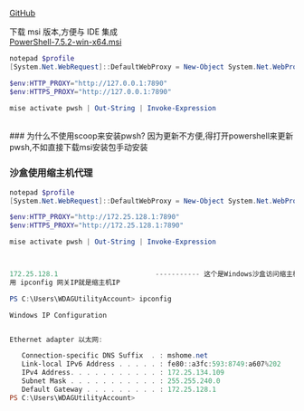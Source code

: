 [GitHub](https://github.com/PowerShell/PowerShell)

下载 msi 版本,方便与 IDE 集成
<br>
[PowerShell-7.5.2-win-x64.msi](https://github.com/PowerShell/PowerShell/releases/download/v7.5.2/PowerShell-7.5.2-win-x64.msi)
<br>

```powershell
notepad $profile
[System.Net.WebRequest]::DefaultWebProxy = New-Object System.Net.WebProxy("http://127.0.0.1:7890")

$env:HTTP_PROXY="http://127.0.0.1:7890"
$env:HTTPS_PROXY="http://127.0.0.1:7890"

mise activate pwsh | Out-String | Invoke-Expression
```

<br>
### 为什么不使用scoop来安装pwsh?
因为更新不方便,得打开powershell来更新pwsh,不如直接下载msi安装包手动安装


### 沙盒使用缩主机代理
```powershell
notepad $profile
[System.Net.WebRequest]::DefaultWebProxy = New-Object System.Net.WebProxy("http://172.25.128.1:7890")

$env:HTTP_PROXY="http://172.25.128.1:7890"
$env:HTTPS_PROXY="http://172.25.128.1:7890"

mise activate pwsh | Out-String | Invoke-Expression



172.25.128.1						----------- 这个是Windows沙盒访问缩主机的IP
用 ipconfig 网关IP就是缩主机IP

PS C:\Users\WDAGUtilityAccount> ipconfig

Windows IP Configuration


Ethernet adapter 以太网:

   Connection-specific DNS Suffix  . : mshome.net
   Link-local IPv6 Address . . . . . : fe80::a3fc:593:8749:a607%202
   IPv4 Address. . . . . . . . . . . : 172.25.134.109
   Subnet Mask . . . . . . . . . . . : 255.255.240.0
   Default Gateway . . . . . . . . . : 172.25.128.1
PS C:\Users\WDAGUtilityAccount>
```
